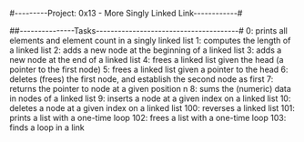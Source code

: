 #---------Project: 0x13 - More Singly Linked Link------------#

##---------------Tasks---------------------------------------#
0: prints all elements and element count in a singly linked list
1: computes the length of a linked list
2: adds a new node at the beginning of a linked list
3: adds a new node at the end of a linked list
4: frees a linked list given the head (a pointer to the first node)
5: frees a linked list given a pointer to the head
6: deletes (frees) the first node, and establish the second node as first
7: returns the pointer to node at a given position n
8: sums the (numeric) data in nodes of a linked list
9: inserts a node at a given index on a linked list
10: deletes a node at a given index on a linked list
100: reverses a linked list
101: prints a list with a one-time loop
102: frees a list with a one-time loop
103: finds a loop in a link
